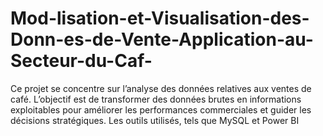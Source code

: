 # Mod-lisation-et-Visualisation-des-Donn-es-de-Vente-Application-au-Secteur-du-Caf-
Ce projet se concentre sur l’analyse des données relatives aux ventes de café. L’objectif est de transformer des données brutes en informations exploitables pour améliorer les performances commerciales et guider les décisions stratégiques. Les outils utilisés, tels que MySQL et Power BI
